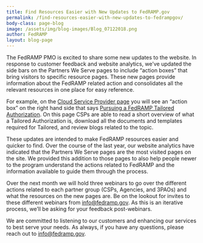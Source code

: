 ```yaml
---
title: Find Resources Easier with New Updates to FedRAMP.gov
permalink: /find-resources-easier-with-new-updates-to-fedrampgov/
body-class: page-blog
image: /assets/img/blog-images/Blog_07122018.png
author: FedRAMP
layout: blog-page
---
```

The FedRAMP PMO is excited to share some new updates to the website. In response to customer feedback and website analytics, we’ve updated the side bars on the Partners We Serve pages to include “action boxes” that bring visitors to specific resource pages. These new pages provide information about the FedRAMP related action and consolidates all the relevant resources in one place for easy reference. 

For example, on the <a href="https://www.fedramp.gov/cloud-service-providers/">Cloud Service Provider page</a> you will see an “action box” on the right hand side that says <a href="https://www.fedramp.gov/pursuing-a-fedramp-tailored-authorization/"> Pursuing a FedRAMP Tailored Authorization</a>. On this page CSPs are able to read a short overview of what a Tailored Authorization is, download all the documents and templates required for Tailored, and review blogs related to the topic. 

These updates are intended to make FedRAMP resources easier and quicker to find. Over the course of the last year, our website analytics have indicated that the Partners We Serve pages are the most visited pages on the site. We provided this addition to those pages to also help people newer to the program understand the actions related to FedRAMP and the information available to guide them through the process. 

Over the next month we will hold three webinars to go over the different actions related to each partner group (CSPs, Agencies, and 3PAOs) and what the resources on the new pages are. Be on the lookout for invites to these different webinars from info@fedramp.gov. As this is an iterative process, we’ll be asking for your feedback post-webinars.

We are committed to listening to our customers and enhancing our services to best serve your needs. As always, if you have any questions, please reach out to info@fedramp.gov.
